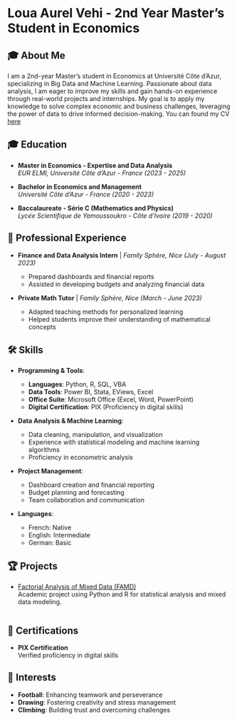 # Loua Aurel Vehi - 2nd Year Master’s Student in Economics

## 🎓 About Me

I am a 2nd-year Master’s student in Economics at Université Côte d’Azur, specializing in Big Data and Machine Learning. Passionate about data analysis, I am eager to improve my skills and gain hands-on experience through real-world projects and internships. My goal is to apply my knowledge to solve complex economic and business challenges, leveraging the power of data to drive informed decision-making.
You can found my CV [here]()

## 🎓 Education

- **Master in Economics - Expertise and Data Analysis**  
  *EUR ELMI, Université Côte d’Azur - France (2023 - 2025)*  

- **Bachelor in Economics and Management**  
  *Université Côte d’Azur - France (2020 - 2023)*  

- **Baccalaureate - Série C (Mathematics and Physics)**  
  *Lycée Scientifique de Yamoussoukro - Côte d’Ivoire (2019 - 2020)*

## 💼 Professional Experience

- **Finance and Data Analysis Intern** | *Family Sphère, Nice (July - August 2023)*  
  - Prepared dashboards and financial reports  
  - Assisted in developing budgets and analyzing financial data

- **Private Math Tutor** | *Family Sphère, Nice (March - June 2023)*  
  - Adapted teaching methods for personalized learning  
  - Helped students improve their understanding of mathematical concepts

## 🛠 Skills

- **Programming & Tools**:  
  - **Languages**: Python, R, SQL, VBA  
  - **Data Tools**: Power BI, Stata, EViews, Excel  
  - **Office Suite**: Microsoft Office (Excel, Word, PowerPoint)  
  - **Digital Certification**: PIX (Proficiency in digital skills)

- **Data Analysis & Machine Learning**:  
  - Data cleaning, manipulation, and visualization  
  - Experience with statistical modeling and machine learning algorithms  
  - Proficiency in econometric analysis

- **Project Management**:  
  - Dashboard creation and financial reporting  
  - Budget planning and forecasting  
  - Team collaboration and communication

- **Languages**:  
  - French: Native  
  - English: Intermediate  
  - German: Basic

## 🏆 Projects

- [Factorial Analysis of Mixed Data (FAMD)](https://github.com/aurvl/Mes-Projets)  
  Academic project using Python and R for statistical analysis and mixed data modeling.

  ![]()

## 📜 Certifications

- **PIX Certification**  
  Verified proficiency in digital skills


## 🎯 Interests

- **Football**: Enhancing teamwork and perseverance  
- **Drawing**: Fostering creativity and stress management  
- **Climbing**: Building trust and overcoming challenges
